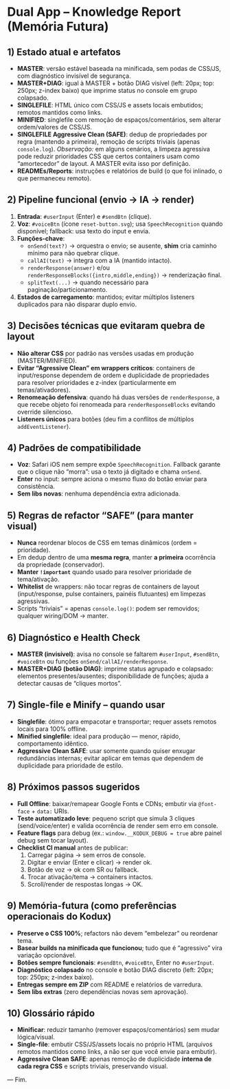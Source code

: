 # Dual App – Knowledge Report (Memória Futura)

## 1) Estado atual e artefatos
- **MASTER**: versão estável baseada na minificada, sem podas de CSS/JS, com diagnóstico invisível de segurança.
- **MASTER+DIAG**: igual à MASTER + botão DIAG visível (left: 20px; top: 250px; z-index baixo) que imprime status no console em grupo colapsado.
- **SINGLEFILE**: HTML único com CSS/JS e assets locais embutidos; remotos mantidos como links.
- **MINIFIED**: singlefile com remoção de espaços/comentários, sem alterar ordem/valores de CSS/JS.
- **SINGLEFILE Aggressive Clean (SAFE)**: dedup de propriedades por regra (mantendo a primeira), remoção de scripts triviais (apenas `console.log`). *Observação:* em alguns cenários, a limpeza agressiva pode reduzir prioridades CSS que certos containers usam como “amortecedor” de layout. A MASTER evita isso por definição.
- **READMEs/Reports**: instruções e relatórios de build (o que foi inlinado, o que permaneceu remoto).

## 2) Pipeline funcional (envio → IA → render)
1. **Entrada**: `#userInput` (Enter) e `#sendBtn` (clique).
2. **Voz**: `#voiceBtn` (ícone `reset-button.svg`); usa `SpeechRecognition` quando disponível; fallback: usa texto do input e envia.
3. **Funções-chave**:
   - `onSend(text?)` → orquestra o envio; se ausente, **shim** cria caminho mínimo para não quebrar clique.
   - `callAI(text)` → integra com a IA (mantido intacto).
   - `renderResponse(answer)` e/ou `renderResponseBlocks({intro,middle,ending})` → renderização final.
   - `splitText(...)` → quando necessário para paginação/particionamento.
4. **Estados de carregamento**: mantidos; evitar múltiplos listeners duplicados para não disparar duplo envio.

## 3) Decisões técnicas que evitaram quebra de layout
- **Não alterar CSS** por padrão nas versões usadas em produção (MASTER/MINIFIED).
- **Evitar “Agressive Clean” em wrappers críticos**: containers de input/response dependem de ordem e duplicidade de propriedades para resolver prioridades e z-index (particularmente em temas/ativadores).
- **Renomeação defensiva**: quando há duas versões de `renderResponse`, a que recebe objeto foi renomeada para `renderResponseBlocks` evitando override silencioso.
- **Listeners únicos** para botões (deu fim a conflitos de múltiplos `addEventListener`).

## 4) Padrões de compatibilidade
- **Voz**: Safari iOS nem sempre expõe `SpeechRecognition`. Fallback garante que o clique não “morra”: usa o texto já digitado e chama `onSend`.
- **Enter** no input: sempre aciona o mesmo fluxo do botão enviar para consistência.
- **Sem libs novas**: nenhuma dependência extra adicionada.

## 5) Regras de refactor “SAFE” (para manter visual)
- **Nunca** reordenar blocos de CSS em temas dinâmicos (ordem = prioridade).
- Em dedup dentro de uma **mesma regra**, manter **a primeira** ocorrência da propriedade (conservador).
- **Manter `!important`** quando usado para resolver prioridade de tema/ativação.
- **Whitelist** de wrappers: não tocar regras de containers de layout (input/response, pulse containers, painéis flutuantes) em limpezas agressivas.
- Scripts “triviais” = apenas `console.log()`: podem ser removidos; qualquer wiring/DOM → manter.

## 6) Diagnóstico e Health Check
- **MASTER (invisível)**: avisa no console se faltarem `#userInput`, `#sendBtn`, `#voiceBtn` ou funções `onSend/callAI/renderResponse`.
- **MASTER+DIAG (botão DIAG)**: imprime status agrupado e colapsado: elementos presentes/ausentes; disponibilidade de funções; ajuda a detectar causas de “cliques mortos”.

## 7) Single-file e Minify – quando usar
- **Singlefile**: ótimo para empacotar e transportar; requer assets remotos locais para 100% offline.
- **Minified singlefile**: ideal para produção — menor, rápido, comportamento idêntico.
- **Aggressive Clean SAFE**: usar somente quando quiser enxugar redundâncias internas; evitar aplicar em temas que dependem de duplicidade para prioridade de estilo.

## 8) Próximos passos sugeridos
- **Full Offline**: baixar/remapear Google Fonts e CDNs; embutir via `@font-face` + `data:` URIs.
- **Teste automatizado leve**: pequeno script que simula 3 cliques (send/voice/enter) e valida ocorrência de render sem erro em console.
- **Feature flags** para debug (ex.: `window.__KODUX_DEBUG = true` abre painel debug sem tocar layout).
- **Checklist CI manual** antes de publicar:
  1) Carregar página → sem erros de console.
  2) Digitar e enviar (Enter e clicar) → render ok.
  3) Botão de voz → ok com SR ou fallback.
  4) Trocar ativação/tema → containers intactos.
  5) Scroll/render de respostas longas → OK.

## 9) Memória-futura (como preferências operacionais do Kodux)
- **Preserve o CSS 100%**; refactors não devem “embelezar” ou reordenar tema.
- **Basear builds na minificada que funcionou**; tudo que é “agressivo” vira variação opcionável.
- **Botões sempre funcionais**: `#sendBtn`, `#voiceBtn`, Enter no `#userInput`.
- **Diagnóstico colapsado** no console e botão DIAG discreto (left: 20px; top: 250px; z-index baixo).
- **Entregas sempre em ZIP** com README e relatórios de varredura.
- **Sem libs extras** (zero dependências novas sem aprovação).

## 10) Glossário rápido
- **Minificar**: reduzir tamanho (remover espaços/comentários) sem mudar lógica/visual.
- **Single-file**: embutir CSS/JS/assets locais no próprio HTML (arquivos remotos mantidos como links, a não ser que você envie para embutir).
- **Aggressive Clean SAFE**: apenas remoção de duplicidade **interna de cada regra CSS** e scripts triviais, preservando visual.

— Fim.